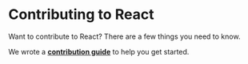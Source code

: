 # Contributing to React

Want to contribute to React? There are a few things you need to know.  

We wrote a **[contribution guide](https://reactjs.org/contributing/how-to-contribute.html)** to help you get started.
